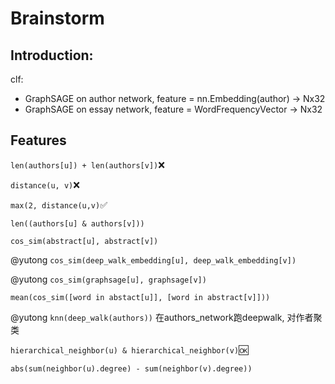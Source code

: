 # Brainstorm

## Introduction:

clf:
- GraphSAGE on author network, feature = nn.Embedding(author) -> Nx32
- GraphSAGE on essay network, feature = WordFrequencyVector -> Nx32

## Features

`len(authors[u]) + len(authors[v])`❌

`distance(u, v)`❌

`max(2, distance(u,v)`✅

`len((authors[u] & authors[v]))`

`cos_sim(abstract[u], abstract[v])`

@yutong `cos_sim(deep_walk_embedding[u], deep_walk_embedding[v])`

@yutong `cos_sim(graphsage[u], graphsage[v])`

`mean(cos_sim([word in abstact[u]], [word in abstract[v]]))`

@yutong `knn(deep_walk(authors))` 在authors_network跑deepwalk, 对作者聚类

`hierarchical_neighbor(u) & hierarchical_neighbor(v)`🆗

`abs(sum(neighbor(u).degree) - sum(neighbor(v).degree))`

